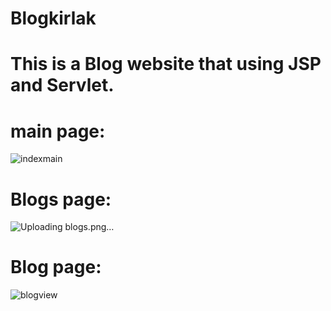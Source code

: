 # Blogkirlak
 
# This is a Blog website that using JSP and Servlet.

# main page:
![indexmain](https://user-images.githubusercontent.com/93326644/161997773-f8456303-d831-453c-a5d4-5f52720bf99d.png)
# Blogs page:
![Uploading blogs.png…]()
# Blog page:
![blogview](https://user-images.githubusercontent.com/93326644/161997907-01fb0497-32ad-4fa1-aab4-48299c18ee56.png)
